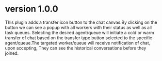 # version 1.0.0

This plugin adds a transfer icon button to the chat canvas.By clicking on the button we can see a popup with all workers with their status as well as all task queues. Selecting the desired agent/queue will initiate a cold or warm transfer of chat based on the transfer type button selected to the specific agent/queue.The targeted worker/queue will receive notification of chat, upon accepting, They can see the historical conversations before they joined.
    
